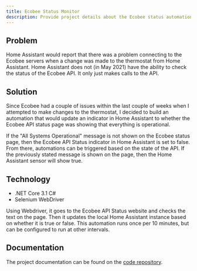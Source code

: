 ```yaml
---
title: Ecobee Status Monitor
description: Provide project details about the Ecobee status automation
---
```


## Problem

Home Assistant would report that there was a problem connecting to the Ecobee servers when a change
was made to the thermostat from Home Assistant. Home Assistant does not (in May 2021) have the ability
to check the status of the Ecobee API. It only just makes calls to the API.

## Solution

Since Ecobee had a couple of issues within the last couple of weeks when I attempted to make
changes to the thermostat, I decided to build an automation that would update an indicator in 
Home Assistant to whether the Ecobee API status page was showing that everything is operational. 

If the "All Systems Operational" message is not shown on the Ecobee status page, then the Ecobee API 
Status indicator in Home Assistant is set to false. From there, automations can be triggered based on the state
of the API. If the previously stated message is shown on the page, then the Home Assistant
sensor will show true.

## Technology

* .NET Core 3.1  C#
* Selenium WebDriver

Using Webdriver, it goes to the Ecobee API Status website and checks the text on the page. Then it updates
the local Home Assistant instance based on whether it is true or false. This automation runs
once per 10 minutes, but can be configured to run at other intervals.

## Documentation

The project documentation can be found on the 
<a href="https://github.com/almostengr/ecobeestatus" target="_blank">code repository</a>.
